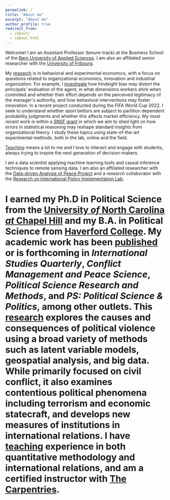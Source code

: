 ```yaml
---
permalink: /
title: "About me"
excerpt: "About me"
author_profile: true
redirect_from: 
  - /about/
  - /about.html
---
```


Welcome! I am an Assistant Professor (tenure-track) at the Business School of the [Bern University of Applied Sciences](https://www.bfh.ch/business/en/). I am also an affiliated senior researcher with the [University of Fribourg](https://www.unifr.ch/ses/en/). 

My [research](research) is in behavioral and experimental economics, with a focus on questions related to organizational economics, innovation and industrial organization.  For example, I [investigate](research) how hindsight bias may distort the principals' evaluation of the agent, in what dimensions workers shirk when controlled and whether their effort depends on the perceived legitimacy of the manager's authority, and how behavioral interventions may foster innovation. In a recent project conducted during the FIFA World Cup 2022, I seek to understand whether sport bettors are subject to partition dependent probability judgments and whether this affects market efficiency. 
My most recent work is within a [SNSF grant](https://data.snf.ch/grants/grant/204577) in which we aim to shed light on how errors in statistical reasoning may reshape standard insights from organizational theory. I study these topics using state-of-the-art experimental methods, both in the lab, online and the field. 

[Teaching](teaching) means a lot to me and I love to interact and engage with students, always trying to inspire the next generation of decision-makers. 




I am a data scientist applying machine learning tools and causal
inference techniques to remote sensing data. I am also an affiliated
researcher with the [Data-driven Analysis of Peace Project](https://dapp-lab.org)
and a research collaborator with the 
[Research on International Policy Implementation Lab](https://bridgingthegapproject.org/ripil).

# I earned my Ph.D in Political Science from the [University *of* North Carolina *at* Chapel Hill](https://www.unc.edu) and my B.A. in Political Science from [Haverford College](https://www.haverford.edu). My academic work has been [published](publications) or is forthcoming in *International Studies Quarterly*, *Conflict Management and Peace Science*, *Political Science Research and Methods*, and *PS: Political Science & Politics*, among other outlets. This [research](research) explores the causes and consequences of political violence using a broad variety of methods such as latent variable models, geospatial analysis, and big data. While primarily focused on civil conflict, it also examines contentious political phenomena including terrorism and economic statecraft, and develops new measures of institutions in international relations. I have [teaching](teaching) experience in both quantitative methodology and international relations, and am a certified instructor with [The Carpentries](https://carpentries.org).
